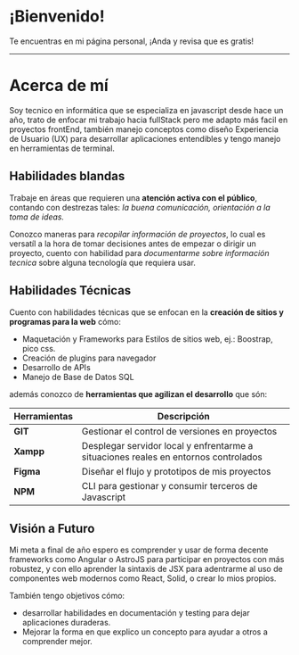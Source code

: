 # ¡Bienvenido!

Te encuentras en mi página personal, ¡Anda y revisa que es gratis!

---

# Acerca de mí

Soy tecnico en informática que se especializa en javascript desde hace un año, trato de enfocar mi trabajo hacia fullStack pero me adapto más facil en proyectos frontEnd, también manejo conceptos como diseño Experiencia de Usuario (UX) para desarrollar aplicaciones entendibles y tengo manejo en herramientas de terminal.

## Habilidades blandas

Trabaje en áreas que requieren una **atención activa con el público**, contando con destrezas tales: *la buena comunicación, orientación a la toma de ideas.*

Conozco maneras para *recopilar información de proyectos*, lo cual es versatíl a la hora de tomar decisiones antes de empezar o dirigir un proyecto, cuento con habilidad para *documentarme sobre información tecnica* sobre alguna tecnología que requiera usar.

## Habilidades Técnicas

Cuento con habilidades técnicas que se enfocan en la **creación de sitios y programas para la web** cómo:

- Maquetación y Frameworks para Estilos de sitios web, ej.: Boostrap, pico css.
- Creación de plugins para navegador
- Desarrollo de APIs
- Manejo de Base de Datos SQL

además conozco de **herramientas que agilizan el desarrollo** que són:

| Herramientas | Descripción |
| --- | --- |
| **GIT**| Gestionar el control de versiones en proyectos |
| **Xampp**| Desplegar servidor local y enfrentarme a situaciones reales en entornos controlados |
| **Figma**| Diseñar el flujo y prototipos de mis proyectos |
| **NPM**| CLI para gestionar y consumir terceros de Javascript |

## Visión a Futuro

Mi meta a final de año espero es comprender y usar de forma decente frameworks como Angular o AstroJS para participar en proyectos con más robustez, y con ello aprender la sintaxis de JSX para adentrarme al uso de componentes web modernos como React, Solid, o crear lo mios propios.

También tengo objetivos cómo:
- desarrollar habilidades en documentación y testing para dejar aplicaciones duraderas.
- Mejorar la forma en que explico un concepto para ayudar a otros a comprender mejor.
